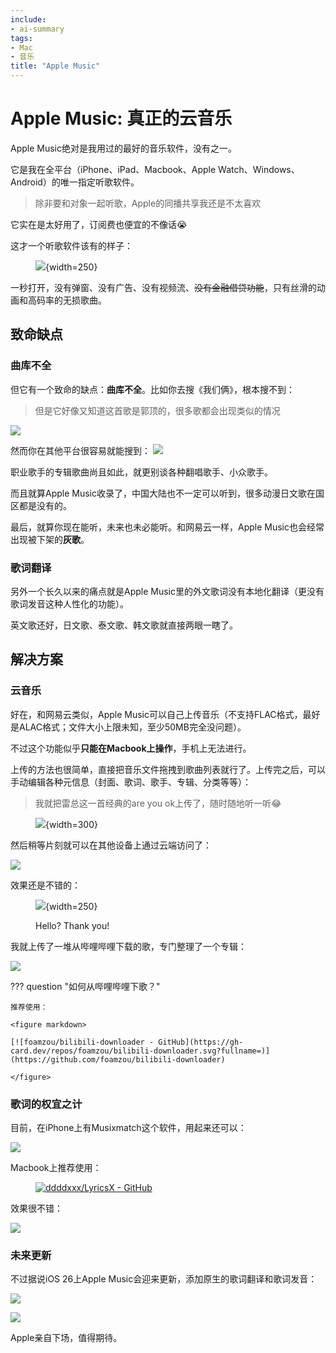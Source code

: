 ```yaml
---
include:
- ai-summary
tags:
- Mac
- 音乐
title: "Apple Music"
---
```


# Apple Music: 真正的云音乐

Apple Music绝对是我用过的最好的音乐软件，没有之一。

它是我在全平台（iPhone、iPad、Macbook、Apple Watch、Windows、Android）的唯一指定听歌软件。

> 除非要和对象一起听歌，Apple的同播共享我还是不太喜欢

它实在是太好用了，订阅费也便宜的不像话😭

这才一个听歌软件该有的样子：

<figure markdown>

![](assets/2025-07-04-01-20-21.png){width=250}

</figure>

一秒打开，没有弹窗、没有广告、没有视频流、<s>没有金融借贷功能</s>，只有丝滑的动画和高码率的无损歌曲。

## 致命缺点

### 曲库不全

但它有一个致命的缺点：**曲库不全**。比如你去搜《我们俩》，根本搜不到：

> 但是它好像又知道这首歌是郭顶的，很多歌都会出现类似的情况

![](assets/2025-07-04-01-15-39.png)

然而你在其他平台很容易就能搜到：
![](assets/2025-07-04-01-16-52.png)

职业歌手的专辑歌曲尚且如此，就更别谈各种翻唱歌手、小众歌手。

而且就算Apple Music收录了，中国大陆也不一定可以听到，很多动漫日文歌在国区都是没有的。

最后，就算你现在能听，未来也未必能听。和网易云一样，Apple Music也会经常出现被下架的**灰歌**。

### 歌词翻译

另外一个长久以来的痛点就是Apple Music里的外文歌词没有本地化翻译（更没有歌词发音这种人性化的功能）。

英文歌还好，日文歌、泰文歌、韩文歌就直接两眼一瞎了。

## 解决方案

### 云音乐

好在，和网易云类似，Apple Music可以自己上传音乐（不支持FLAC格式，最好是ALAC格式；文件大小上限未知，至少50MB完全没问题）。

不过这个功能似乎**只能在Macbook上操作**，手机上无法进行。

上传的方法也很简单，直接把音乐文件拖拽到歌曲列表就行了。上传完之后，可以手动编辑各种元信息（封面、歌词、歌手、专辑、分类等等）：

> 我就把雷总这一首经典的are you ok上传了，随时随地听一听😂

<figure markdown>

![](assets/2025-07-04-01-24-13.png){width=300}

</figure>

然后稍等片刻就可以在其他设备上通过云端访问了：

![](assets/2025-07-04-01-25-03.png)

效果还是不错的：

<figure markdown>

![](assets/2025-07-04-01-27-01.png){width=250}

<figurecaption>Hello? Thank you!</figurecaption>
</figure>

我就上传了一堆从哔哩哔哩下载的歌，专门整理了一个专辑：

![](assets/2025-07-04-01-28-12.png)

??? question "如何从哔哩哔哩下歌？"

    推荐使用：

    <figure markdown>
    
    [![foamzou/bilibili-downloader - GitHub](https://gh-card.dev/repos/foamzou/bilibili-downloader.svg?fullname=)](https://github.com/foamzou/bilibili-downloader)
    
    </figure>

### 歌词的权宜之计

目前，在iPhone上有Musixmatch这个软件，用起来还可以：

![](assets/2025-07-04-01-30-32.png)

Macbook上推荐使用：

<figure markdown>

[![ddddxxx/LyricsX - GitHub](https://gh-card.dev/repos/ddddxxx/LyricsX.svg?fullname=)](https://github.com/ddddxxx/LyricsX)

</figure>

效果很不错：

![](assets/2025-07-04-01-32-45.png)

### 未来更新

不过据说iOS 26上Apple Music会迎来更新，添加原生的歌词翻译和歌词发音：

![](assets/2025-07-04-01-34-15.png)

![](assets/2025-07-04-01-34-22.png)

Apple亲自下场，值得期待。
